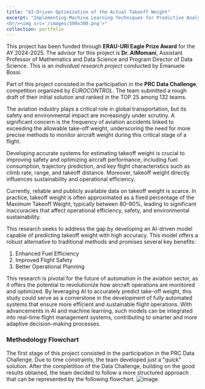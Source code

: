 ```yaml
---
title: "AI-Driven Optimization of the Actual Takeoff Weight"
excerpt: "Implementing Machine Learning Techniques for Predictive Analysis and Operational Optimization.
<br/><img src='/images/500x300.png'>"
collection: portfolio
---
```


This project has been funded through **ERAU-URI Eagle Prize Award** for the AY 2024-2025. The advisor for this project is **Dr. AlMomani**, Assistant Professor of Mathematics and Data Science and Program Director of Data Science. This is an *individual research project* conducted by Emanuele Bossi.

Part of this project consisted in the participation in the **PRC Data Challenge**, competition organized by *EUROCONTROL*. The team submitted a rough draft of their initial solution and ranked in the TOP 25 among 132 teams.

The aviation industry plays a critical role in global transportation, but its safety and environmental impact are increasingly under scrutiny. A significant concern is the frequency of aviation accidents linked to exceeding the allowable take-off weight, underscoring the need for more precise methods to monitor aircraft weight during this critical stage of a flight.

Developing accurate systems for estimating takeoff weight is crucial to improving safety and optimizing aircraft performance, including fuel consumption, trajectory prediction, and key flight characteristics such as climb rate, range, and takeoff distance. Moreover, takeoff weight directly influences sustainability and operational efficiency.

Currently, reliable and publicly available data on takeoff weight is scarce. In practice, takeoff weight is often approximated as a fixed percentage of the Maximum Takeoff Weight, typically between 80–90%, leading to significant inaccuracies that affect operational efficiency, safety, and environmental sustainability.

This research seeks to address the gap by developing an AI-driven model capable of predicting takeoff weight with high accuracy. This model offers a robust alternative to traditional methods and promises several key benefits:

1. Enhanced Fuel Efficiency
2. Improved Flight Safety
3. Better Operational Planning

This research is pivotal for the future of automation in the aviation sector, as it offers the potential to revolutionize how aircraft operations are monitored and optimized. By leveraging AI to accurately predict take-off weight, this study could serve as a cornerstone in the development of fully automated systems that ensure more efficient and sustainable flight operations. With advancements in AI and machine learning, such models can be integrated into real-time flight management systems, contributing to smarter and more adaptive decision-making processes.

### Methodology Flowchart
The first stage of this project consisted in the participation in the PRC Data Challenge. Due to time constraints, the team developed just a "quick" solution. After the completition of the Data Challenge, building on the good results obtained, the team decided to follow a more structured approach that can be represented by the following flowchart.
![image]([https://github.com/user-attachments/assets/a0b37863-855d-42aa-8099-91f16c9e0f49])
